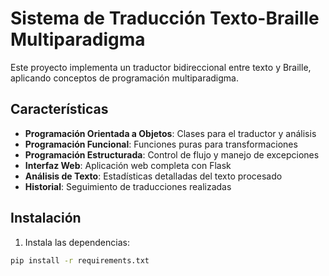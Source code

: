 # Sistema de Traducción Texto-Braille Multiparadigma

Este proyecto implementa un traductor bidireccional entre texto y Braille, aplicando conceptos de programación multiparadigma.

## Características

- **Programación Orientada a Objetos**: Clases para el traductor y análisis
- **Programación Funcional**: Funciones puras para transformaciones
- **Programación Estructurada**: Control de flujo y manejo de excepciones
- **Interfaz Web**: Aplicación web completa con Flask
- **Análisis de Texto**: Estadísticas detalladas del texto procesado
- **Historial**: Seguimiento de traducciones realizadas

## Instalación

1. Instala las dependencias:

```bash
pip install -r requirements.txt
